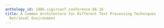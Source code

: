 ```yaml
---
anthology_id: 1986.sigirconf_conference-86.16
title: A Common Architecture for Different Text Processing Techniques in an Information
  Retrieval Environment
---
```

